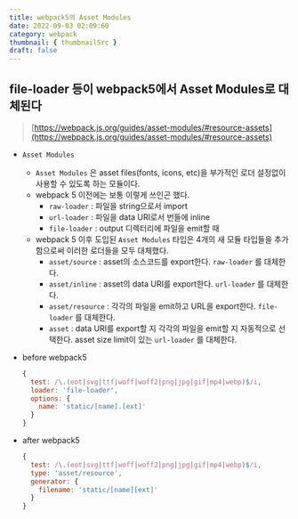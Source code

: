 ```yaml
---
title: webpack5의 Asset Modules
date: 2022-09-03 02:09:60
category: webpack
thumbnail: { thumbnailSrc }
draft: false
---
```


## file-loader 등이 webpack5에서 Asset Modules로 대체된다

> [https://webpack.js.org/guides/asset-modules/#resource-assets](https://webpack.js.org/guides/asset-modules/#resource-assets)

- `Asset Modules`
  - `Asset Modules` 은 asset files(fonts, icons, etc)을 부가적인 로더 설정없이 사용할 수 있도록 하는 모듈이다.
  - webpack 5 이전에는 보통 이렇게 쓰인곤 했다.
    - `raw-loader` : 파일을 string으로서 import
    - `url-loader` : 파일을 data URI로서 번들에 inline
    - `file-loader` : output 디렉터리에 파일을 emit할 때
  - webpack 5 이후 도입된 `Asset Modules` 타입은 4개의 새 모듈 타입들을 추가함으로써 이러한 로더들을 모두 대체했다.
    - `asset/source` : asset의 소스코드를 export한다. `raw-loader` 를 대체한다.
    - `asset/inline` : asset의 data URI를 export한다. `url-loader` 를 대체한다.
    - `asset/resource` : 각각의 파일을 emit하고 URL을 export한다. `file-loader` 를 대체한다.
    - `asset` : data URI를 export할 지 각각의 파일을 emit할 지 자동적으로 선택한다. asset size limit이 있는 `url-loader` 를 대체한다.
- before webpack5

  ```jsx
  {
    test: /\.(eot|svg|ttf|woff|woff2|png|jpg|gif|mp4|webp)$/i,
    loader: 'file-loader',
    options: {
      name: 'static/[name].[ext]'
    }
  }
  ```

- after webpack5

  ```jsx
  {
    test: /\.(eot|svg|ttf|woff|woff2|png|jpg|gif|mp4|webp)$/i,
    type: 'asset/resource',
    generator: {
      filename: 'static/[name][ext]'
    }
  }
  ```
